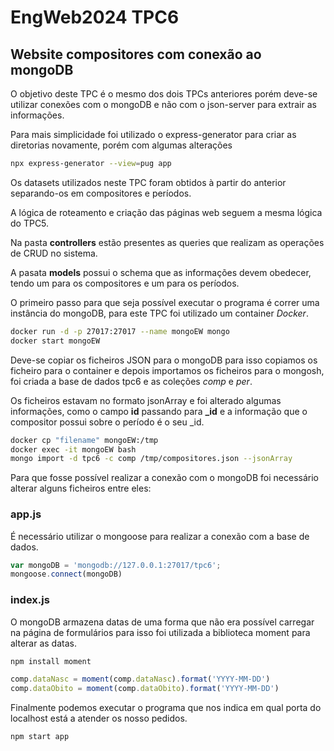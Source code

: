 # EngWeb2024 TPC6

## Website compositores com conexão ao mongoDB

O objetivo deste TPC é o mesmo dos dois TPCs anteriores porém deve-se utilizar conexões com o mongoDB e não com o json-server para extrair as informações.

Para mais simplicidade foi utilizado o express-generator para criar as diretorias novamente, porém com algumas alterações

``` bash
npx express-generator --view=pug app
```

Os datasets utilizados neste TPC foram obtidos à partir do anterior separando-os em compositores e períodos.

A lógica de roteamento e criação das páginas web seguem a mesma lógica do TPC5.

Na pasta **controllers** estão presentes as queries que realizam as operações de CRUD no sistema.

A pasata **models** possui o schema que as informações devem obedecer, tendo um para os compositores e um para os períodos.

O primeiro passo para que seja possível executar o programa é correr uma instância do mongoDB, para este TPC foi utilizado um container *Docker*.

``` bash
docker run -d -p 27017:27017 --name mongoEW mongo
docker start mongoEW
```

Deve-se copiar os ficheiros JSON para o mongoDB para isso copiamos os ficheiro para o container e depois importamos os ficheiros para o mongosh, foi criada a base de dados tpc6 e as coleções *comp* e *per*.

Os ficheiros estavam no formato jsonArray e foi alterado algumas informações, como o campo **id** passando para **_id** e a informação que o compositor possui sobre o período é o seu _id.

``` bash
docker cp "filename" mongoEW:/tmp
docker exec -it mongoEW bash
mongo import -d tpc6 -c comp /tmp/compositores.json --jsonArray
```

Para que fosse possível realizar a conexão com o mongoDB foi necessário alterar alguns ficheiros entre eles:

### app.js

É necessário utilizar o mongoose para realizar a conexão com a base de dados.

``` javascript
var mongoDB = 'mongodb://127.0.0.1:27017/tpc6';
mongoose.connect(mongoDB)
```

### index.js

O mongoDB armazena datas de uma forma que não era possível carregar na página de formulários para isso foi utilizada a biblioteca moment para alterar as datas.

``` bash
npm install moment
```

``` javascript
comp.dataNasc = moment(comp.dataNasc).format('YYYY-MM-DD')
comp.dataObito = moment(comp.dataObito).format('YYYY-MM-DD')
```

Finalmente podemos executar o programa que nos indica em qual porta do localhost está a atender os nosso pedidos.

``` bash
npm start app
```
